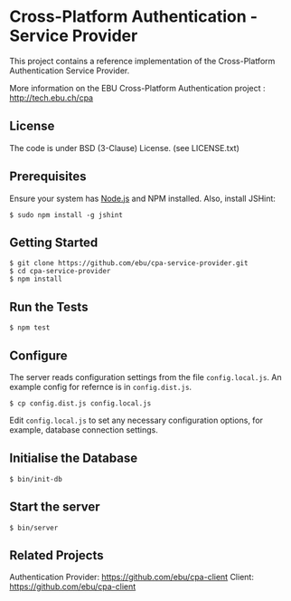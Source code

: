 # Cross-Platform Authentication - Service Provider

This project contains a reference implementation of the Cross-Platform
Authentication Service Provider.

More information on the EBU Cross-Platform Authentication project : http://tech.ebu.ch/cpa

## License

The code is under BSD (3-Clause) License. (see LICENSE.txt)

## Prerequisites

Ensure your system has [Node.js](http://nodejs.org/) and NPM installed. Also, install JSHint:

    $ sudo npm install -g jshint

## Getting Started

    $ git clone https://github.com/ebu/cpa-service-provider.git
    $ cd cpa-service-provider
    $ npm install

## Run the Tests

    $ npm test

## Configure

The server reads configuration settings from the file `config.local.js`.
An example config for refernce is in `config.dist.js`.

    $ cp config.dist.js config.local.js

Edit `config.local.js` to set any necessary configuration options, for
example, database connection settings.

## Initialise the Database

    $ bin/init-db

## Start the server

    $ bin/server

## Related Projects

Authentication Provider: https://github.com/ebu/cpa-client
Client: https://github.com/ebu/cpa-client
